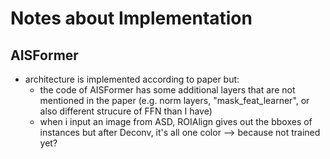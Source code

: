 # Notes about Implementation

## AISFormer
- architecture is implemented according to paper but:
    - the code of AISFormer has some additional layers that are not mentioned in the paper (e.g. norm layers, "mask_feat_learner", or also different strucure of FFN than I have)
    - when i input an image from ASD, ROIAlign gives out the bboxes of instances but after Deconv, it's all one color --> because not trained yet?